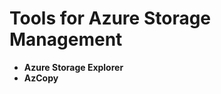 # Tools for Azure Storage Management

- <strong>Azure Storage Explorer</strong>
- <strong>AzCopy</strong>